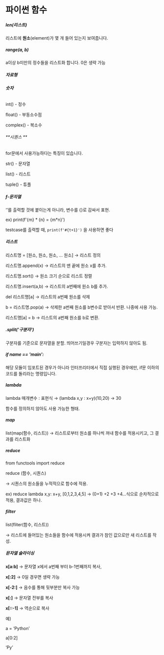 # 파이썬 함수

##### **len(리스트)** 

리스트에 **원소**(element)가 몇 개 들어 있는지 보여줍니다.

##### **range(a, b)** 

a이상 b미만의 정수들을 리스트화 합니다. 0은 생략 가능

##### **자료형**

###### **숫자**

int() - 정수

float() - 부동소수점

complex() - 복소수

###### **시퀀스 ** 

for문에서 사용가능하다는 특징이 있습니다.

str() - 문자열

list() - 리스트

tuple() - 튜플

##### **f-문자열**

‘’를 출력할 것에 붙이는게 아니라, 변수를 {}로 감싸서 표현.

ex)  print(f'{m} * {n} = {m*n}')

testcase를 출력할 때, ```print(f'#{t+1}')``` 을 사용하면 좋다

##### **리스트**

리스트명 = [원소, 원소, 원소, … 원소] → 리스트 정의

리스트명.append(x) → 리스트의 맨 끝에 원소 x를 추가.

리스트명.sort() → 원소 크기 순으로 리스트 정렬

리스트명.insert(a,b) → 리스트의 a번째에 원소 b를 추가.

del 리스트명[a] → 리스트의 a번째 원소를 삭제

b = 리스트명.pop(a) → 삭제한 a번째 원소를 b변수로 받아서 반환. 나중에 사용 가능.

리스트명[a] = b → 리스트의 a번째 원소를 b로 변환.

##### **.split(’구분자’)**

구분자를 기준으로 문자열을 분할. 띄어쓰기일경우 구분자는 입력하지 않아도 됨.

##### **if __name__ == '__main__':** 

해당 모듈이 임포트된 경우가 아니라 인터프리터에서 직접 실행된 경우에만, if문 이하의 코드를 돌리라는 명령입니다.

##### **lambda**

lambda 매개변수 : 표현식 → (lambda x,y : x+y)(10,20) → 30

함수를 정의하지 않아도 사용 가능한 형태.

##### **map**

list(map(함수, 리스트)) → 리스트로부터 원소를 하나씩 꺼내 함수를 적용시키고, 그 결과를 리스트화

##### **reduce**

from functools import reduce

reduce (함수, 시퀀스) 

→ 시퀀스의 원소들을 누적적으로 함수에 적용.

ex) reduce lambda x,y: x+y, [0,1,2,3,4,5] → (0+1) +2 +3 +4...식으로 순차적으로 적용, 결과값은 하나.

##### **filter**

list(fliter(함수, 리스트))

 → 리스트에 들어있는 원소들을 함수에 적용시켜 결과가 참인 값으로만  새 리스트를 작성.

##### **문자열 슬라이싱**

**x[a:b]** → 문자열 x에서 a번째 부터 b-1번째까지 복사, 

**x[:2]** → 0일 경우면 생략 가능

**x[-2:]** → 음수를 통해 뒷부분만 복사 가능

**x[:]** → 문자열 전부를 복사

**x[::-1]** → 역순으로 복사

예)

a = ‘Python’

a[0:2]

‘Py’